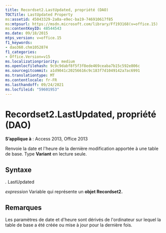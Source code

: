 ```yaml
---
title: Recordset2.LastUpdated, propriété (DAO)
TOCTitle: LastUpdated Property
ms:assetid: 45043329-2a0a-e9ec-ba19-746910617f85
ms:mtpsurl: https://msdn.microsoft.com/library/Ff193168(v=office.15)
ms:contentKeyID: 48544543
ms.date: 09/18/2015
mtps_version: v=office.15
f1_keywords:
- dao360.chm1052874
f1_categories:
- Office.Version=v15
ms.localizationpriority: medium
ms.openlocfilehash: 9c9c9dabf8f5f3f8ede469ceaba7b15c592e806c
ms.sourcegitcommit: a1d9041c20256616c9c183f7d1049142a7ac6991
ms.translationtype: MT
ms.contentlocale: fr-FR
ms.lasthandoff: 09/24/2021
ms.locfileid: "59601953"
---
```

# <a name="recordset2lastupdated-property-dao"></a>Recordset2.LastUpdated, propriété (DAO)


**S’applique à** : Access 2013, Office 2013

Renvoie la date et l'heure de la dernière modification apportée à une table de base. Type **Variant** en lecture seule.

## <a name="syntax"></a>Syntaxe

*.* LastUpdated

*expression* Variable qui représente un **objet Recordset2.**

## <a name="remarks"></a>Remarques

Les paramètres de date et d'heure sont dérivés de l'ordinateur sur lequel la table de base a été créée ou mise à jour pour la dernière fois.

